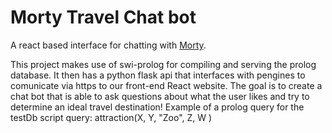 # Morty Travel Chat bot

A react based interface for chatting with [Morty](https://si.bearkillerpt.xyz).

This project makes use of swi-prolog for compiling and serving the prolog database. It then has a python flask api that interfaces with pengines to comunicate via https to our front-end React website.
The goal is to create a chat bot that is able to ask questions about what the user likes and try to determine an ideal travel destination!
Example of a prolog query for the testDb script query:
attraction(X, Y, "Zoo", Z, W )